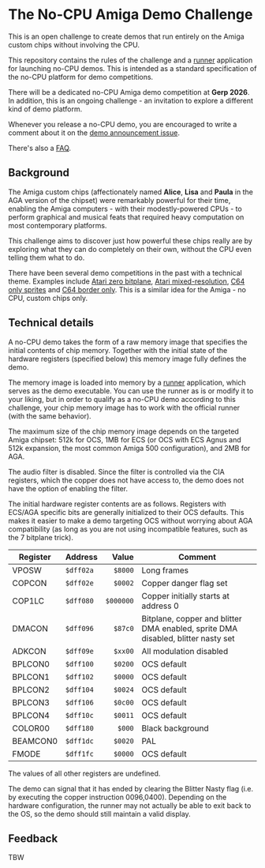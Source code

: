 # The No-CPU Amiga Demo Challenge

This is an open challenge to create demos that run entirely on the Amiga custom chips without involving the CPU.

This repository contains the rules of the challenge and a [runner](runner) application for launching no-CPU demos. This is intended as a standard specification of the no-CPU platform for demo competitions.

There will be a dedicated no-CPU Amiga demo competition at **Gerp 2026**. In addition, this is an ongoing challenge - an invitation to explore a different kind of demo platform.

Whenever you release a no-CPU demo, you are encouraged to write a comment about it on the [demo announcement issue](https://github.com/askeksa/NoCpuChallenge/issues/1).

There's also a [FAQ](faq.md).

## Background

The Amiga custom chips (affectionately named **Alice**, **Lisa** and **Paula** in the AGA version of the chipset) were remarkably powerful for their time, enabling the Amiga computers - with their modestly-powered CPUs - to perform graphical and musical feats that required heavy computation on most contemporary platforms.

This challenge aims to discover just how powerful these chips really are by exploring what they can do completely on their own, without the CPU even telling them what to do.

There have been several demo competitions in the past with a technical theme. Examples include [Atari zero bitplane](https://sommarhack.se/2024/compo.php#themed1), [Atari mixed-resolution](https://sommarhack.se/2025/compo.php#themed), [C64 only sprites](https://csdb.dk/event/?id=3003) and [C64 border only](https://csdb.dk/event/?id=3021). This is a similar idea for the Amiga - no CPU, custom chips only.

## Technical details

A no-CPU demo takes the form of a raw memory image that specifies the initial contents of chip memory. Together with the initial state of the hardware registers (specified below) this memory image fully defines the demo.

The memory image is loaded into memory by a [runner](runner) application, which serves as the demo executable. You can use the runner as is or modify it to your liking, but in order to qualify as a no-CPU demo according to this challenge, your chip memory image has to work with the official runner (with the same behavior).

The maximum size of the chip memory image depends on the targeted Amiga chipset: 512k for OCS, 1MB for ECS (or OCS with ECS Agnus and 512k expansion, the most common Amiga 500 configuration), and 2MB for AGA.

The audio filter is disabled. Since the filter is controlled via the CIA registers, which the copper does not have access to, the demo does not have the option of enabling the filter.

The initial hardware register contents are as follows. Registers with ECS/AGA specific bits are generally initialized to their OCS defaults. This makes it easier to make a demo targeting OCS without worrying about AGA compatibility (as long as you are not using incompatible features, such as the 7 bitplane trick).

| Register | Address   | Value   | Comment |
|----------|-----------|--------:|---------|
| VPOSW    | `$dff02a` | `$8000` | Long frames |
| COPCON   | `$dff02e` | `$0002` | Copper danger flag set |
| COP1LC   | `$dff080` | `$000000` | Copper initially starts at address 0 |
| DMACON   | `$dff096` | `$87c0` | Bitplane, copper and blitter DMA enabled, sprite DMA disabled, blitter nasty set |
| ADKCON   | `$dff09e` | `$xx00` | All modulation disabled |
| BPLCON0  | `$dff100` | `$0200` | OCS default |
| BPLCON1  | `$dff102` | `$0000` | OCS default |
| BPLCON2  | `$dff104` | `$0024` | OCS default |
| BPLCON3  | `$dff106` | `$0c00` | OCS default |
| BPLCON4  | `$dff10c` | `$0011` | OCS default |
| COLOR00  | `$dff180` | `$000`  | Black background |
| BEAMCON0 | `$dff1dc` | `$0020` | PAL |
| FMODE    | `$dff1fc` | `$0000` | OCS default |

The values of all other registers are undefined.

The demo can signal that it has ended by clearing the Blitter Nasty flag (i.e. by executing the copper instruction $0096,$0400). Depending on the hardware configuration, the runner may not actually be able to exit back to the OS, so the demo should still maintain a valid display.

## Feedback

TBW

